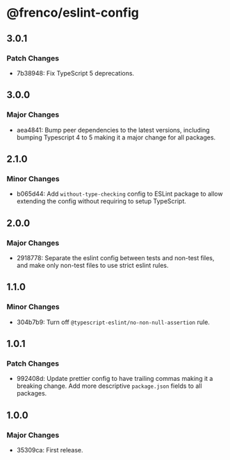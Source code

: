 # @frenco/eslint-config

## 3.0.1

### Patch Changes

- 7b38948: Fix TypeScript 5 deprecations.

## 3.0.0

### Major Changes

- aea4841: Bump peer dependencies to the latest versions, including bumping Typescript 4 to 5 making it a major change for all packages.

## 2.1.0

### Minor Changes

- b065d44: Add `without-type-checking` config to ESLint package to allow extending the config without requiring to setup TypeScript.

## 2.0.0

### Major Changes

- 2918778: Separate the eslint config between tests and non-test files, and make only non-test files to use strict eslint rules.

## 1.1.0

### Minor Changes

- 304b7b9: Turn off `@typescript-eslint/no-non-null-assertion` rule.

## 1.0.1

### Patch Changes

- 992408d: Update prettier config to have trailing commas making it a breaking change. Add more descriptive `package.json` fields to all packages.

## 1.0.0

### Major Changes

- 35309ca: First release.
